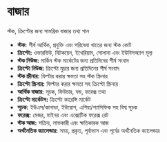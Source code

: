 # **বাজার**
  
  
স্টক, ক্রিপ্টোর জন্য সামগ্রিক বাজার তথ্য পান 
- **স্টক:** শীর্ষ আর্থিক, প্রযুক্তি এবং পরিষেবা খাতের জন্য স্টক কোট
- **ক্রিপ্টো:** ওভারভিউ, বিটকয়েন, ইথেরিয়াম, সোলানা এবং ইউনিসঅ্যাপ মূল্য
- **স্টক নিউজ:** মার্কিন স্টক মার্কেটের জন্য প্রতিদিনের শীর্ষ সংবাদ
- **ক্রিপ্টো নিউজ:** ক্রিপ্টো মুদ্রার জন্য প্রতিদিনের শীর্ষ সংবাদ
- **স্টক স্ক্রীনার:** ফিল্টার করার ক্ষমতা সহ স্টক স্ক্রিনার
- **ক্রিপ্টো স্ক্রিনার:** ফিল্টার করার ক্ষমতা সহ ক্রিপ্টো স্ক্রিনার
- **আর্থিক বাজার:** সূচক, ফিউচার, বন্ড, ফরেক্স তথ্য
- **ক্রিপ্টো মার্কেটস:** ক্রিপ্টো কারেন্সি মার্কেট
- **সূচক:** ইউএস/কানাডা, ইউরোপ, এশিয়া/প্যাসিফিক সহ বিশ্ব সূচক
- **ফরেক্স:** মেজর, মাইনর এবং এক্সোটিক ফরেক্স রেট
- **স্টক আজ:** সক্রিয়, লাভকারী এবং ক্ষতিকারক আজ
- **অর্থনৈতিক ক্যালেন্ডার:** সময়, প্রকৃত, পূর্বাভাস এবং পূর্বের অর্থনৈতিক ক্যালেন্ডার
